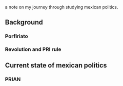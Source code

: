 ---
---

a note on my journey through studying mexican politics.


## Background

### Porfiriato

### Revolution and PRI rule

## Current state of mexican politics

### PRIAN